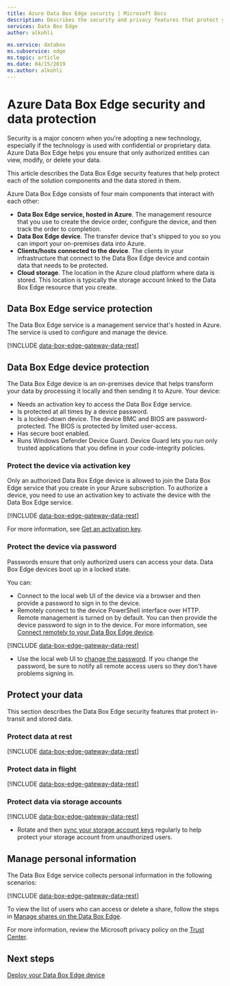 ```yaml
---
title: Azure Data Box Edge security | Microsoft Docs
description: Describes the security and privacy features that protect your Azure Data Box Edge device, service, and data on-premises and in the cloud.
services: Data Box Edge
author: alkohli

ms.service: databox
ms.subservice: edge
ms.topic: article
ms.date: 04/15/2019
ms.author: alkohli
---
```

# Azure Data Box Edge security and data protection

Security is a major concern when you're adopting a new technology, especially if the technology is used with confidential or proprietary data. Azure Data Box Edge helps you ensure that only authorized entities can view, modify, or delete your data.

This article describes the Data Box Edge security features that help protect each of the solution components and the data stored in them.

Azure Data Box Edge consists of four main components that interact with each other:

- **Data Box Edge service, hosted in Azure**. The management resource that you use to create the device order, configure the device, and then track the order to completion.
- **Data Box Edge device**. The transfer device that's shipped to you so you can import your on-premises data into Azure.
- **Clients/hosts connected to the device**. The clients in your infrastructure that connect to the Data Box Edge device and contain data that needs to be protected.
- **Cloud storage**. The location in the Azure cloud platform where data is stored. This location is typically the storage account linked to the Data Box Edge resource that you create.

## Data Box Edge service protection

The Data Box Edge service is a management service that's hosted in Azure. The service is used to configure and manage the device.

[!INCLUDE [data-box-edge-gateway-data-rest](../../includes/data-box-edge-gateway-service-protection.md)]

## Data Box Edge device protection

The Data Box Edge device is an on-premises device that helps transform your data by processing it locally and then sending it to Azure. Your device:

- Needs an activation key to access the Data Box Edge service.
- Is protected at all times by a device password.
- Is a locked-down device. The device BMC and BIOS are password-protected. The BIOS is protected by limited user-access.
- Has secure boot enabled.
- Runs Windows Defender Device Guard. Device Guard lets you run only trusted applications that you define in your code-integrity policies.

### Protect the device via activation key

Only an authorized Data Box Edge device is allowed to join the Data Box Edge service that you create in your Azure subscription. To authorize a device, you need to use an activation key to activate the device with the Data Box Edge service.

[!INCLUDE [data-box-edge-gateway-data-rest](../../includes/data-box-edge-gateway-activation-key.md)]

For more information, see [Get an activation key](data-box-edge-deploy-prep.md#get-the-activation-key).

### Protect the device via password

Passwords ensure that only authorized users can access your data. Data Box Edge devices boot up in a locked state.

You can:

- Connect to the local web UI of the device via a browser and then provide a password to sign in to the device.
- Remotely connect to the device PowerShell interface over HTTP. Remote management is turned on by default. You can then provide the device password to sign in to the device. For more information, see [Connect remotely to your Data Box Edge device](data-box-edge-connect-powershell-interface.md#connect-to-the-powershell-interface).

[!INCLUDE [data-box-edge-gateway-data-rest](../../includes/data-box-edge-gateway-password-best-practices.md)]
- Use the local web UI to [change the password](data-box-edge-manage-access-power-connectivity-mode.md#manage-device-access). If you change the password, be sure to notify all remote access users so they don't have problems signing in.

## Protect your data

This section describes the Data Box Edge security features that protect in-transit and stored data.

### Protect data at rest

[!INCLUDE [data-box-edge-gateway-data-rest](../../includes/data-box-edge-gateway-data-rest.md)]

### Protect data in flight

[!INCLUDE [data-box-edge-gateway-data-rest](../../includes/data-box-edge-gateway-data-flight.md)]

### Protect data via storage accounts

[!INCLUDE [data-box-edge-gateway-data-rest](../../includes/data-box-edge-gateway-protect-data-storage-accounts.md)]
- Rotate and then [sync your storage account keys](data-box-edge-manage-shares.md#sync-storage-keys) regularly to help protect your storage account from unauthorized users.

## Manage personal information

The Data Box Edge service collects personal information in the following scenarios:

[!INCLUDE [data-box-edge-gateway-data-rest](../../includes/data-box-edge-gateway-manage-personal-data.md)]

To view the list of users who can access or delete a share, follow the steps in [Manage shares on the Data Box Edge](data-box-edge-manage-shares.md).

For more information, review the Microsoft privacy policy on the [Trust Center](https://www.microsoft.com/trustcenter).

## Next steps

[Deploy your Data Box Edge device](data-box-edge-deploy-prep.md)
